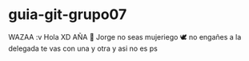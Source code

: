 # guia-git-grupo07
 WAZAA :v 
 Hola XD
AÑA
 🥑
Jorge no seas mujeriego
🕊️
no engañes a la delegada te vas con una y otra y asi no es ps
